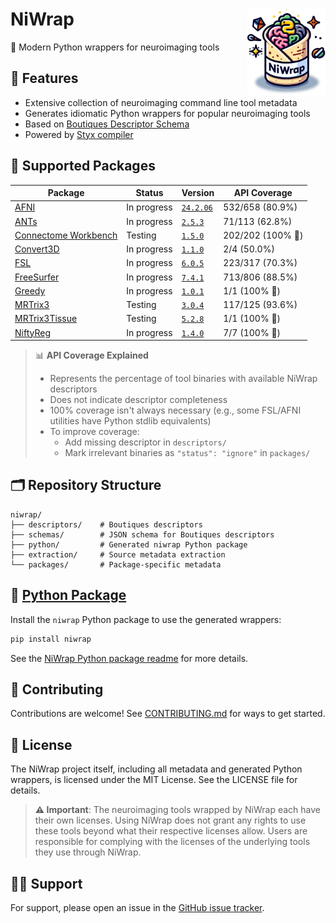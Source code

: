 
# NiWrap <img src="logo.png" align="right" width="25%"/>

🧠 Modern Python wrappers for neuroimaging tools


## 🚀 Features

- Extensive collection of neuroimaging command line tool metadata
- Generates idiomatic Python wrappers for popular neuroimaging tools
- Based on [Boutiques Descriptor Schema](https://github.com/boutiques/boutiques)
- Powered by [Styx compiler](https://github.com/childmindresearch/styx)

## 🧰 Supported Packages

<!-- START_PACKAGES_TABLE -->

| Package | Status | Version | API Coverage |
| --- | --- | --- | --- |
| [AFNI](https://afni.nimh.nih.gov/) | In progress | [`24.2.06`](https://hub.docker.com/r/afni/afni_make_build) | 532/658 (80.9%) |
| [ANTs](https://github.com/ANTsX/ANTs) | In progress | [`2.5.3`](https://hub.docker.com/r/antsx/ants) | 71/113 (62.8%) |
| [Connectome Workbench](https://github.com/Washington-University/workbench) | Testing | [`1.5.0`](https://hub.docker.com/r/brainlife/connectome_workbench) | 202/202 (100% 🎉) |
| [Convert3D](http://www.itksnap.org/pmwiki/pmwiki.php?n=Convert3D.Convert3D) | In progress | [`1.1.0`](https://hub.docker.com/r/pyushkevich/itksnap) | 2/4 (50.0%) |
| [FSL](https://fsl.fmrib.ox.ac.uk/fsl/fslwiki) | In progress | [`6.0.5`](https://hub.docker.com/r/mcin/fsl) | 223/317 (70.3%) |
| [FreeSurfer](https://github.com/freesurfer/freesurfer) | In progress | [`7.4.1`](https://hub.docker.com/r/freesurfer/freesurfer) | 713/806 (88.5%) |
| [Greedy](https://sites.google.com/view/greedyreg/about) | In progress | [`1.0.1`](https://hub.docker.com/r/pyushkevich/itksnap) | 1/1 (100% 🎉) |
| [MRTrix3](https://www.mrtrix.org/) | Testing | [`3.0.4`](https://hub.docker.com/r/mrtrix3/mrtrix3) | 117/125 (93.6%) |
| [MRTrix3Tissue](https://3tissue.github.io/) | Testing | [`5.2.8`](https://hub.docker.com/r/brainlife/3tissue) | 1/1 (100% 🎉) |
| [NiftyReg](http://cmictig.cs.ucl.ac.uk/wiki/index.php/NiftyReg) | In progress | [`1.4.0`](https://hub.docker.com/r/vnmd/niftyreg_1.4.0) | 7/7 (100% 🎉) |

<!-- END_PACKAGES_TABLE -->

> 📊 **API Coverage Explained**
> - Represents the percentage of tool binaries with available NiWrap descriptors
> - Does not indicate descriptor completeness
> - 100% coverage isn't always necessary (e.g., some FSL/AFNI utilities have Python stdlib equivalents)
> - To improve coverage:
>   - Add missing descriptor in `descriptors/`
>   - Mark irrelevant binaries as `"status": "ignore"` in `packages/`

## 🗂 Repository Structure

```
niwrap/
├── descriptors/    # Boutiques descriptors
├── schemas/        # JSON schema for Boutiques descriptors
├── python/         # Generated niwrap Python package
├── extraction/     # Source metadata extraction
└── packages/       # Package-specific metadata
```

## 🐍 [Python Package](https://github.com/childmindresearch/niwrap/blob/main/python/README.md)

Install the `niwrap` Python package to use the generated wrappers:

```bash
pip install niwrap
```

See the [NiWrap Python package readme](https://github.com/childmindresearch/niwrap/blob/main/python/README.md) for more details.

## 🤝 Contributing

Contributions are welcome! See [CONTRIBUTING.md](./CONTRIBUTING.md) for ways to get started.


## 📄 License

The NiWrap project itself, including all metadata and generated Python wrappers, is licensed under the MIT License. See the LICENSE file for details.

> **⚠️ Important**: The neuroimaging tools wrapped by NiWrap each have their own licenses. Using NiWrap does not grant any rights to use these tools beyond what their respective licenses allow. Users are responsible for complying with the licenses of the underlying tools they use through NiWrap.

## 🙋‍♀️ Support

For support, please open an issue in the [GitHub issue tracker](https://github.com/childmindresearch/niwrap/issues).
